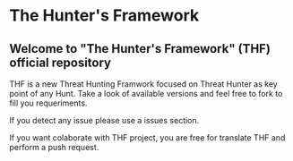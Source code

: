 # The Hunter's Framework

## Welcome to "The Hunter's Framework" (THF) official repository
THF is a new Threat Hunting Framwork focused on Threat Hunter as key point of any Hunt. Take a look of available versions and feel free to fork to fill you requeriments.

If you detect any issue please use a issues section. 

If you want colaborate with THF project, you are free for translate THF and perform a push request.

